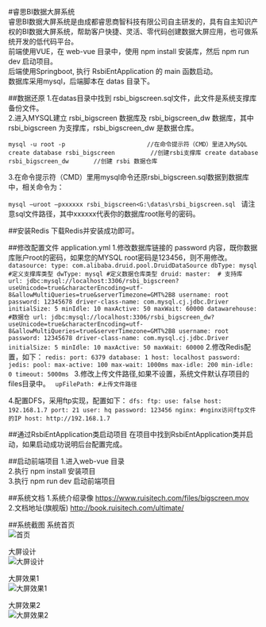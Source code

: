 #睿思BI数据大屏系统 <br/>
睿思BI数据大屏系统是由成都睿思商智科技有限公司自主研发的，具有自主知识产权的BI数据大屏系统，帮助客户快捷、灵活、零代码创建数据大屏应用，也可做系统开发的低代码平台。<br>
前端使用VUE，在 web-vue 目录中，使用 npm install 安装库，然后 npm run dev 启动项目。<br/>
后端使用Springboot, 执行 RsbiEntApplication 的 main 函数启动。 <br/>
数据库采用mysql，后端脚本在 datas 目录下。 <br/>

##数据还原
1.在datas目录中找到 rsbi_bigscreen.sql文件，此文件是系统支撑库备份文件。<br/>
2.进入MYSQL建立 rsbi_bigscreen 数据库及 rsbi_bigscreen_dw 数据库，其中 rsbi_bigscreen 为支撑库，rsbi_bigscreen_dw 是数据仓库。<br/>

`mysql -u root -p                       //在命令提示符（CMD）里进入MySQL
 create database rsbi_bigscreen          //创建rsbi支撑库
 create database rsbi_bigscreen_dw       //创建 rsbi 数据仓库`
 
3.在命令提示符（CMD）里用mysql命令还原rsbi_bigscreen.sql数据到数据库中，相关命令为：<br/>
 
`mysql –uroot –pxxxxxx rsbi_bigscreen<G:\datas\rsbi_bigscreen.sql
`
请注意sql文件路径，其中xxxxxx代表你的数据库root账号的密码。 <br/>

##安装Redis
下载Redis并安装成功即可。 <br/>

##修改配置文件 application.yml
1.修改数据库链接的 password 内容，既你数据库账户root的密码，如果您的MYSQL root密码是123456，则不用修改。<br/>
`datasource:
     type: com.alibaba.druid.pool.DruidDataSource
     dbType: mysql #定义支撑库类型
     dwType: mysql #定义数据仓库类型
     druid:
       master:  # 支持库
         url: jdbc:mysql://localhost:3306/rsbi_bigscreen?useUnicode=true&characterEncoding=utf-8&allowMultiQueries=true&serverTimezone=GMT%2B8
         username: root
         password: 12345678
         driver-class-name: com.mysql.cj.jdbc.Driver
         initialSize: 5
         minIdle: 10
         maxActive: 50
         maxWait: 60000
       datawarehouse:  #数据仓
         url: jdbc:mysql://localhost:3306/rsbi_bigscreen_dw?useUnicode=true&characterEncoding=utf-8&allowMultiQueries=true&serverTimezone=GMT%2B8
         username: root
         password: 12345678
         driver-class-name: com.mysql.cj.jdbc.Driver
         initialSize: 5
         minIdle: 10
         maxActive: 50
         maxWait: 60000`
2.修改Redis配置，如下：
`redis:
     port: 6379
     database: 1
     host: localhost
     password:
     jedis:
       pool:
         max-active: 100
         max-wait: 1000ms
         max-idle: 200
         min-idle: 0
     timeout: 5000ms
     `
3.修改上传文件路径,如果不设置，系统文件默认存项目的files目录中。
 ` upFilePath: #上传文件路径`
 
4.配置DFS，采用ftp实现，配置如下：
`dfs:
   ftp:
     use: false
     host: 192.168.1.7
     port: 21
     user: hq
     password: 123456
   nginx:
     #nginx访问ftp文件的IP
     host: http://192.168.1.7`

##通过RsbiEntApplication类启动项目
在项目中找到RsbiEntApplication类并启动，如果启动成功说明后台配置完成。

##启动前端项目
1.进入web-vue 目录 <br/>
2.执行 npm install 安装项目 <br/>
3.执行 npm run dev 启动前端项目 <br/>

##系统文档
1.系统介绍录像
https://www.ruisitech.com/files/bigscreen.mov
<br/>
2.文档地址(旗舰版)
http://book.ruisitech.com/ultimate/

##系统截图
系统首页<br/>
![首页](http://www.ruisitech.com/img/bs_index.jpg?v4)  <br/>

大屏设计<br/>
![大屏设计](http://www.ruisitech.com/img/bs_index2.jpg?v4)  <br/>

大屏效果1<br/>
![大屏效果1](http://www.ruisitech.com/img/bs_index3.jpg?v4)  <br/>

大屏效果2<br/>
![大屏效果2](http://www.ruisitech.com/img/bs_index4.jpg?v4)  <br/>
